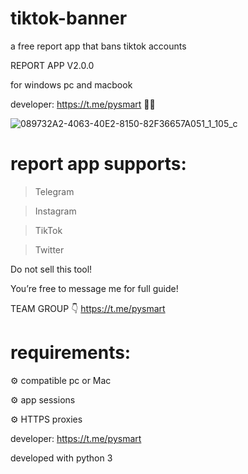 # tiktok-banner
a free report app that bans tiktok accounts

REPORT APP V2.0.0

for windows pc and macbook  

developer: https://t.me/pysmart 👨‍💻

![089732A2-4063-40E2-8150-82F36657A051_1_105_c](https://github.com/tiktokreports/tiktok-banner/assets/172075655/71044f98-f38b-40d7-a7a3-22d89559ec84)


# report app supports:

> Telegram

> Instagram 

> TikTok 

> Twitter 

Do not sell this tool!

You’re free to message me for full guide! 

TEAM GROUP 👇
https://t.me/pysmart

# requirements:

⚙️ compatible pc or Mac

⚙️ app sessions 

⚙️ HTTPS proxies

developer: https://t.me/pysmart

developed with python 3


